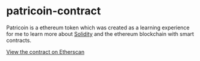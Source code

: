# patricoin-contract

Patricoin is a ethereum token which was created as a learning experience for me to learn more about [Solidity](https://soliditylang.org/) and the ethereum blockchain with smart contracts.

[View the contract on Etherscan](https://goerli.etherscan.io/token/0xb5e499390d8cef2a6a76158963205d8d18e71df7)
